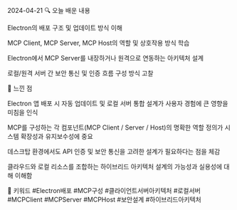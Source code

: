 2024-04-21
🔍 오늘 배운 내용

Electron의 배포 구조 및 업데이트 방식 이해

MCP Client, MCP Server, MCP Host의 역할 및 상호작용 방식 학습

Electron에서 MCP Server를 내장하거나 원격으로 연동하는 아키텍처 설계

로컬/원격 서버 간 보안 통신 및 인증 흐름 구성 방식 고찰

🧠 느낀 점

Electron 앱 배포 시 자동 업데이트 및 로컬 서버 통합 설계가 사용자 경험에 큰 영향을 미침을 인식

MCP를 구성하는 각 컴포넌트(MCP Client / Server / Host)의 명확한 역할 정의가 시스템 확장성과 유지보수성에 중요

데스크탑 환경에서도 API 인증 및 보안 통신을 고려한 설계가 필요하다는 점을 체감

클라우드와 로컬 리소스를 조합하는 하이브리드 아키텍처 설계의 가능성과 실용성에 대해 이해함

📌 키워드
#Electron배포 #MCP구성 #클라이언트서버아키텍처 #로컬서버 #MCPClient #MCPServer #MCPHost #보안설계 #하이브리드아키텍처